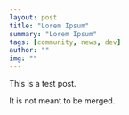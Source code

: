 ```yaml
---
layout: post
title: "Lorem Ipsum"
summary: "Lorem Ipsum"
tags: [community, news, dev]
author: ""
img: ""
---
```

This is a test post.

It is not meant to be merged.

